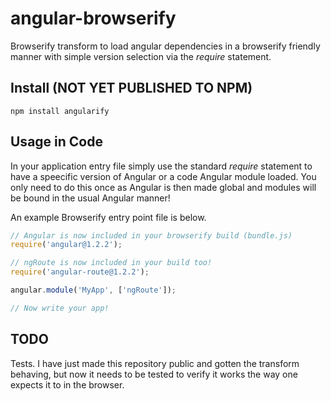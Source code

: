 angular-browserify
==================

Browserify transform to load angular dependencies in a browserify friendly 
manner with simple version selection via the _require_ statement.

## Install (NOT YET PUBLISHED TO NPM)
```
npm install angularify
```

## Usage in Code
In your application entry file simply use the standard _require_ statement to 
have a speecific version of Angular or a code Angular module loaded. You only 
need to do this once as Angular is then made global and modules will be bound 
in the usual Angular manner! 

An example Browserify entry point file is below.

```javascript
// Angular is now included in your browserify build (bundle.js)
require('angular@1.2.2');

// ngRoute is now included in your build too!
require('angular-route@1.2.2');

angular.module('MyApp', ['ngRoute']);

// Now write your app!
```

## TODO
Tests. I have just made this repository public and gotten the transform 
behaving, but now it needs to be tested to verify it works the way one expects 
it to in the browser.